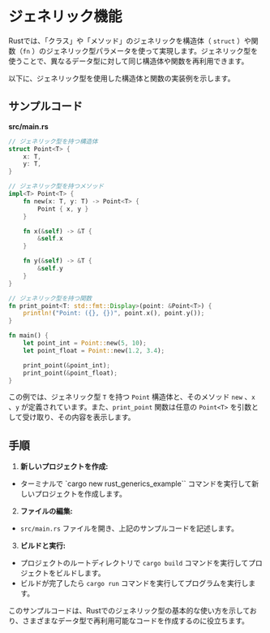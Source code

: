 # ジェネリック機能

Rustでは、「クラス」や「メソッド」のジェネリックを構造体（ `struct` ）や関数（`fn` ）のジェネリック型パラメータを使って実現します。ジェネリック型を使うことで、異なるデータ型に対して同じ構造体や関数を再利用できます。

以下に、ジェネリック型を使用した構造体と関数の実装例を示します。

## サンプルコード
**src/main.rs**
```rust
// ジェネリック型を持つ構造体
struct Point<T> {
    x: T,
    y: T,
}

// ジェネリック型を持つメソッド
impl<T> Point<T> {
    fn new(x: T, y: T) -> Point<T> {
        Point { x, y }
    }

    fn x(&self) -> &T {
        &self.x
    }

    fn y(&self) -> &T {
        &self.y
    }
}

// ジェネリック型を持つ関数
fn print_point<T: std::fmt::Display>(point: &Point<T>) {
    println!("Point: ({}, {})", point.x(), point.y());
}

fn main() {
    let point_int = Point::new(5, 10);
    let point_float = Point::new(1.2, 3.4);

    print_point(&point_int);
    print_point(&point_float);
}
```

この例では、ジェネリック型 `T` を持つ `Point` 構造体と、そのメソッド `new` 、`x` 、`y` が定義されています。また、`print_point` 関数は任意の `Point<T>` を引数として受け取り、その内容を表示します。

## 手順
1. **新しいプロジェクトを作成:**
- ターミナルで `cargo new rust_generics_example`` コマンドを実行して新しいプロジェクトを作成します。

2. **ファイルの編集:**
- `src/main.rs` ファイルを開き、上記のサンプルコードを記述します。

3. **ビルドと実行:**
- プロジェクトのルートディレクトリで `cargo build` コマンドを実行してプロジェクトをビルドします。
- ビルドが完了したら `cargo run` コマンドを実行してプログラムを実行します。

このサンプルコードは、Rustでのジェネリック型の基本的な使い方を示しており、さまざまなデータ型で再利用可能なコードを作成するのに役立ちます。